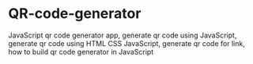 # QR-code-generator</br>
JavaScript qr code generator app,
generate qr code using JavaScript,
generate qr code using HTML CSS JavaScript,
generate qr code for link,
how to build qr code generator in JavaScript
